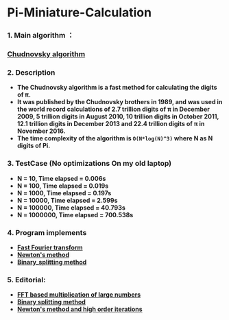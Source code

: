 # Pi-Miniature-Calculation
### 1. Main algorithm ：
### [Chudnovsky algorithm](https://en.wikipedia.org/wiki/Chudnovsky_algorithm)

### 2. Description
- **The Chudnovsky algorithm is a fast method for calculating the digits of π.** 
- **It was published by the Chudnovsky brothers in 1989, and was used in the world record calculations of 2.7 trillion digits of π in December 2009, 5 trillion digits in August 2010, 10 trillion digits in October 2011, 12.1 trillion digits in December 2013 and 22.4 trillion digits of π in November 2016.** 
- **The time complexity of the algorithm is `O(N*log(N)^3)` where N as N digits of Pi.**

### 3. TestCase (No optimizations On my old laptop)
- **N = 10, Time elapsed = 0.006s**
- **N = 100, Time elapsed = 0.019s**
- **N = 1000, Time elapsed = 0.197s**
- **N = 10000, Time elapsed = 2.599s**
- **N = 100000, Time elapsed = 40.793s**
- **N = 1000000, Time elapsed = 700.538s**

### 4. Program implements
- **[Fast Fourier transform](https://en.wikipedia.org/wiki/Fast_Fourier_transform)**
- **[Newton's method](https://en.wikipedia.org/wiki/Newton%27s_method)**
- **[Binary_splitting method](https://en.wikipedia.org/wiki/Binary_splitting)**

### 5. Editorial:
- **[FFT based multiplication of large numbers](http://numbers.computation.free.fr/Constants/Algorithms/fft.html)**
- **[Binary splitting method](http://numbers.computation.free.fr/Constants/Algorithms/splitting.html#Brent76)**
- **[Newton's method and high order iterations](http://numbers.computation.free.fr/Constants/Algorithms/newton.html)**
